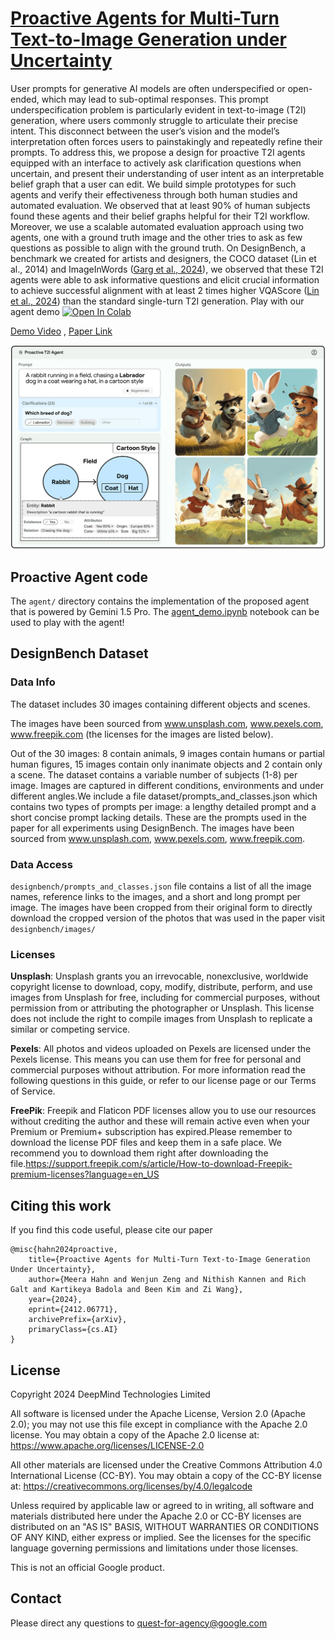 # [Proactive Agents for Multi-Turn Text-to-Image Generation under Uncertainty](https://arxiv.org/abs/2412.06771)


User prompts for generative AI models are often underspecified or open-ended,
which may lead to sub-optimal responses. This prompt underspecification problem
is particularly evident in text-to-image (T2I) generation, where users commonly
struggle to articulate their precise intent. This disconnect between the user’s vision
and the model’s interpretation often forces users to painstakingly and repeatedly
refine their prompts. To address this, we propose a design for proactive T2I agents
equipped with an interface to actively ask clarification questions when uncertain,
and present their understanding of user intent as an interpretable belief graph
that a user can edit. We build simple prototypes for such agents and verify their
effectiveness through both human studies and automated evaluation. We observed
that at least 90% of human subjects found these agents and their belief graphs
helpful for their T2I workflow. Moreover, we use a scalable automated evaluation
approach using two agents, one with a ground truth image and the other tries to
ask as few questions as possible to align with the ground truth. On DesignBench, a
benchmark we created for artists and designers, the COCO dataset (Lin et al., 2014)
and ImageInWords ([Garg et al., 2024](https://arxiv.org/abs/2405.02793)), we observed that these T2I agents were able
to ask informative questions and elicit crucial information to achieve successful
alignment with at least 2 times higher VQAScore ([Lin et al., 2024](https://arxiv.org/abs/2404.01291)) than the standard
single-turn T2I generation. Play with our agent demo [![Open In
Colab](https://colab.research.google.com/assets/colab-badge.svg)](https://colab.research.google.com/github/google-deepmind/proactive_t2i_agents/blob/master/agent_demo.ipynb)


[Demo Video](https://www.youtube.com/watch?v=HQgjLWp4Lo8) , [Paper Link](https://arxiv.org/abs/2412.06771) 

![Alt Text](figures/Fig.png)

## Proactive Agent code

The ```agent/``` directory contains the implementation of the proposed agent that is powered by Gemini 1.5 Pro. The [agent_demo.ipynb](https://github.com/google-deepmind/proactive_t2i_agents/blob/main/agent_demo.ipynb) notebook can be used to play with the agent!


## DesignBench Dataset

### Data Info
The dataset includes 30 images containing different objects and scenes. 

The images have been sourced from www.unsplash.com, www.pexels.com, www.freepik.com (the licenses for the images are listed below).

Out of the 30 images: 8  contain animals, 9 images contain humans or partial human figures, 15 images contain only inanimate objects and 2 contain only a scene. The dataset contains a variable number of subjects (1-8) per image. Images are captured in different conditions, environments and under different angles.We include a file dataset/prompts_and_classes.json which contains two types of prompts per image: a lengthy detailed prompt and a short concise prompt lacking details. These are the prompts used in the paper for all experiments using DesignBench. The images have been sourced from www.unsplash.com, www.pexels.com, www.freepik.com.

### Data Access

`designbench/prompts_and_classes.json` file contains a list of all the image names, reference links to the images, and a short and long prompt per image. The images have been cropped from their original form to directly download the cropped version of the photos that was used in the paper visit `designbench/images/` 

### Licenses
**Unsplash**: 
Unsplash grants you an irrevocable, nonexclusive, worldwide copyright license to download, copy, modify, distribute, perform, and use images from Unsplash for free, including for commercial purposes, without permission from or attributing the photographer or Unsplash. This license does not include the right to compile images from Unsplash to replicate a similar or competing service.

**Pexels**: All photos and videos uploaded on Pexels are licensed under the Pexels license. This means you can use them for free for personal and commercial purposes without attribution. For more information read the following questions in this guide, or refer to our license page or our Terms of Service.

**FreePik**: Freepik and Flaticon PDF licenses allow you to use our resources without crediting the author and these will remain active even when your Premium or Premium+ subscription has expired.Please remember to download the license PDF files and keep them in a safe place. We recommend you to download them right after downloading the file.https://support.freepik.com/s/article/How-to-download-Freepik-premium-licenses?language=en_US


## Citing this work
If you find this code useful, please cite our paper
```
@misc{hahn2024proactive,
    title={Proactive Agents for Multi-Turn Text-to-Image Generation Under Uncertainty},
    author={Meera Hahn and Wenjun Zeng and Nithish Kannen and Rich Galt and Kartikeya Badola and Been Kim and Zi Wang},
    year={2024},
    eprint={2412.06771},
    archivePrefix={arXiv},
    primaryClass={cs.AI}
}

```
## License


Copyright 2024 DeepMind Technologies Limited

All software is licensed under the Apache License, Version 2.0 (Apache 2.0); you may not use this file except in compliance with the Apache 2.0 license. You may obtain a copy of the Apache 2.0 license at: https://www.apache.org/licenses/LICENSE-2.0

All other materials are licensed under the Creative Commons Attribution 4.0 International License (CC-BY). You may obtain a copy of the CC-BY license at: https://creativecommons.org/licenses/by/4.0/legalcode

Unless required by applicable law or agreed to in writing, all software and materials distributed here under the Apache 2.0 or CC-BY licenses are distributed on an "AS IS" BASIS, WITHOUT WARRANTIES OR CONDITIONS OF ANY KIND, either express or implied. See the licenses for the specific language governing permissions and limitations under those licenses.

This is not an official Google product.

## Contact

Please direct any questions to quest-for-agency@google.com

